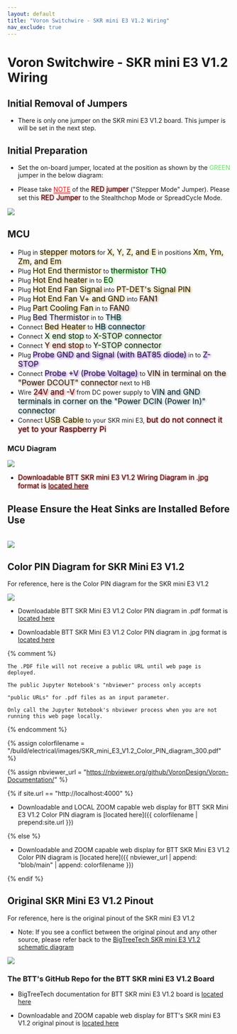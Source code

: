 ```yaml
---
layout: default
title: "Voron Switchwire - SKR mini E3 V1.2 Wiring"
nav_exclude: true
---
```


# Voron Switchwire - SKR mini E3 V1.2 Wiring

## Initial Removal of Jumpers

* There is only one jumper on the SKR mini E3 V1.2 board.  This jumper is will be set in the next step.

## Initial Preparation

* Set the on-board jumper, located at the position as shown by the <span style="color: #5ce75a;">GREEN</span> jumper in the below diagram:

* Please take <span style="text-decoration: red double underline; color: red;">NOTE</span> of the <span style="text-shadow: 0 0 3px #FF0000; font-size: 110%;">RED jumper</span> ("Stepper Mode" Jumper).  Please set this <span style="text-shadow: 0 0 3px #FF0000; font-size: 110%;">RED Jumper</span> to the Stealthchop Mode or SpreadCycle Mode.
<span> <br> </span>

![](./images/SKR_mini_E3_V1.2_for_Prep_Diagram_150.png)

## MCU

* Plug in <span style="text-shadow: 2px 2px 5px #cc9900; font-size: 125%;">stepper motors</span> for <span style="text-shadow: 2px 2px 5px #cc9900; font-size: 125%;">X, Y, Z, and E</span> in positions <span style="text-shadow: 2px 2px 5px #cc9900; font-size: 125%;">Xm, Ym, Zm, and Em</span>
* Plug <span style="text-shadow: 2px 2px 5px #dcc623; font-size: 125%;">Hot End thermistor</span> to <span style="text-shadow: 2px 2px 5px #00ff00; font-size: 125%;">thermistor TH0</span>
* Plug <span style="text-shadow: 2px 2px 5px #cc9900; font-size: 125%;">Hot End heater</span> in to <span style="text-shadow: 2px 2px 5px #00ff01; font-size: 125%;">E0</span>
* Plug <span style="text-shadow: 2px 2px 5px #cc9900; font-size: 125%;">Hot End Fan Signal</span> into <span style="text-shadow: 2px 2px 5px #cc9900; font-size: 125%;">PT-DET's Signal PIN</span>
* Plug <span style="text-shadow: 2px 2px 5px #cc9900; font-size: 125%;">Hot End Fan V+ and GND</span> into <span style="text-shadow: 2px 2px 5px #b8754b; font-size: 125%;">FAN1</span>
* Plug <span style="text-shadow: 2px 2px 5px #cc9900; font-size: 125%;">Part Cooling Fan</span> in to <span style="text-shadow: 2px 2px 5px #b8754b; font-size: 125%;">FAN0</span>
* Plug <span style="text-shadow: 2px 2px 5px #a286c0; font-size: 125%;">Bed Thermistor</span> in to <span style="text-shadow: 2px 2px 5px #0c7b84; font-size: 125%;">THB</span>
* Connect <span style="text-shadow: 2px 2px 5px #cc9900; font-size: 125%;">Bed Heater</span> to <span style="text-shadow: 2px 2px 5px #0e7a86; font-size: 125%;">HB connector</span>
* Connect <span style="text-shadow: 2px 2px 5px #58b946; font-size: 125%;">X end stop</span> to <span style="text-shadow: 2px 2px 5px #58b946; font-size: 125%;">X-STOP connector</span>
* Connect <span style="text-shadow: 2px 2px 5px #e45223; font-size: 125%;">Y end stop</span> to <span style="text-shadow: 2px 2px 5px #71b05f; font-size: 125%;">Y-STOP connector</span>
* Plug <span style="text-shadow: 2px 2px 5px #710aef; font-size: 125%;">Probe GND and Signal (with BAT85 diode)</span> in to <span style="text-shadow: 2px 2px 5px #710aef; font-size: 125%;">Z-STOP</span>
* Connect <span style="text-shadow: 2px 2px 5px #710aef; font-size: 125%;">Probe +V (Probe Voltage)</span> to <span style="text-shadow: 2px 2px 5px #b8754b; font-size: 125%;">VIN in terminal on the "Power DCOUT" connector</span> next to HB
* Wire <span style="text-shadow: 2px 2px 5px red; font-size: 125%;">24V and -V</span> from DC power supply to <span style="text-shadow: 2px 2px 5px #4c959c; font-size: 125%;">VIN and GND terminals in corner on the "Power DCIN (Power In)" connector</span>
* Connect <span style="text-shadow: 2px 2px 5px #cc9900; font-size: 125%;">USB Cable</span> to your SKR mini E3, <span style="text-shadow: 0 0 3px #FF0000; font-size: 125%;">but do not connect it yet to your Raspberry Pi</span>

### MCU Diagram

![](./images/SW_Wiring_Diagram_SKR_mini_E3_V1.2_150.jpg)

* <span style="text-shadow: 0 0 3px #FF0000; font-size: 110%;">Downloadable BTT SKR mini E3 V1.2 Wiring Diagram in .jpg format is [located here](./images/SW_Wiring_Diagram_SKR_mini_E3_V1.2_150.jpg)</span>

## Please Ensure the Heat Sinks are Installed Before Use
<span> <br> </span>
![](./images/SKR_E3_Mini_V1.2_heatsinks_150.png)

<div> 

<!--### The Klipper Configuration file for SKR V1.3 board

The Klipper Configuration file from VoronDesign/Voron-Switchwire GitHub Repo for SKR Mini E3 V1.2 board is [located here](https://github.com/VoronDesign/Voron-Switchwire/blob/master/Firmware/xxxxxxxxxxxxxxxsw_skr_mini_e3_v12_config.cfg)
-->

</div>

## Color PIN Diagram for SKR Mini E3 V1.2

For reference, here is the Color PIN diagram for the SKR mini E3 V1.2

![](./images/SKR_mini_E3_V1.2_Color_PIN_diagram_300.jpg)

* Downloadable BTT SKR Mini E3 V1.2 Color PIN diagram in .pdf format is [located here](./images/SKR_mini_E3_V1.2_Color_PIN_diagram_300.pdf)

* Downloadable BTT SKR Mini E3 V1.2 Color PIN diagram in .jpg format is [located here](./images/SKR_mini_E3_V1.2_Color_PIN_diagram_300.jpg)

{% comment %} 

    The .PDF file will not receive a public URL until web page is deployed.

    The public Jupyter Notebook's "nbviewer" process only accepts 

    "public URLs" for .pdf files as an input parameter.

    Only call the Jupyter Notebook's nbviewer process when you are not running this web page locally.

{% endcomment %}

{% assign colorfilename = "/build/electrical/images/SKR_mini_E3_V1.2_Color_PIN_diagram_300.pdf" %}

{% assign nbviewer_url = "https://nbviewer.org/github/VoronDesign/Voron-Documentation/" %}

{% if site.url == "http://localhost:4000" %}

* Downloadable and LOCAL ZOOM capable web display for BTT SKR Mini E3 V1.2 Color PIN diagram is [located here]({{ colorfilename | prepend:site.url }}) 

{% else %}

* Downloadable and ZOOM capable web display for BTT SKR Mini E3 V1.2 Color PIN diagram is [located here]({{ nbviewer_url | append: "blob/main" | append: colorfilename }}) 

{% endif %}

## Original SKR Mini E3 V1.2 Pinout

For reference, here is the original pinout of the SKR mini E3 V1.2

* Note: If you see a conflict between the original pinout and any other source, please refer back to the [BigTreeTech SKR mini E3 V1.2 schematic diagram](https://github.com/bigtreetech/BIGTREETECH-SKR-mini-E3/blob/master/hardware/BTT%20SKR%20MINI%20E3%20V1.2/BTT%20SKR%20mini%20E3%20V1.2sch.pdf)
<span> <br> </span>

![](./images/miniE3-V12-pinout.png)

### The BTT's GitHub Repo for the BTT SKR mini E3 V1.2 Board

* BigTreeTech documentation for BTT SKR mini E3 V1.2 board is [located here](https://github.com/bigtreetech/BIGTREETECH-SKR-mini-E3/tree/master/hardware/BTT%20SKR%20MINI%20E3%20V1.2)

* Downloadable and ZOOM capable web display for BTT's SKR mini E3 V1.2 original pinout is [located here](http://nbviewer.jupyter.org/github/bigtreetech/BIGTREETECH-SKR-mini-E3/blob/master/hardware/BTT%20SKR%20MINI%20E3%20V1.2/BTT%20SKR%20MINI%20E3%20V1.2PIN.pdf)

